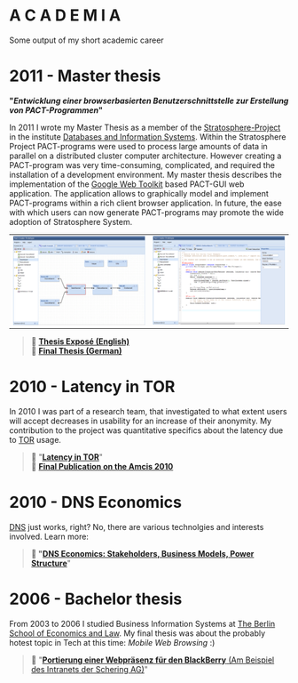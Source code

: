 # A C A D E M I A 
Some output of my short academic career


# 2011 - Master thesis
<b>"<i>Entwicklung einer browserbasierten Benutzerschnittstelle zur Erstellung von PACT-Programmen</i>"</b><br>

In 2011 I wrote my Master Thesis as a member of the <a href="http://www.stratosphere.eu" target="_blank">Stratosphere-Project</a> in the institute <a href="http://www.dbis.informatik.hu-berlin.de/" target="_blank">Databases and Information Systems</a>. Within the Stratosphere Project PACT-programs were used to process large amounts of data in parallel on a distributed cluster computer architecture. However creating a PACT-program was very time-consuming, complicated, and required the installation of a development environment. My master thesis describes the implementation of the <a href="https://code.google.com/webtoolkit/" target="_blank">Google Web Toolkit</a> based PACT-GUI web application. The application allows to graphically model and implement PACT-programs within a rich client browser application. In future, the ease with which users can now generate PACT-programs may promote the wide adoption of Stratosphere System.

<table><tr><td>
<img src="files/pact-gui-graph.png" width="450" />
</td><td>
<img src="files/pact-gui-editor.png" width="450" />
</td></tr></table>

> :paperclip: <b><a href="2012%20-%20Mathias%20Nitzsche%20-%20HU%20Master%20thesis%20-%20English%20expose.pdf">Thesis Exposé (English)</a></b><br>
> :paperclip: <b><a href="2012%20-%20Mathias%20Nitzsche%20-%20HU%20Master%20thesis.pdf">Final Thesis (German)</a></b>


# 2010 - Latency in TOR
In 2010 I was part of a research team, that investigated to what extent users will accept decreases in usability for an increase of their anonymity. My contribution to the project was quantitative specifics about the latency due to <a href="https://www.torproject.org" title="The Onion Router Project - Homepage" target="_blank">TOR</a> usage.</p>

> :paperclip: "<b><a href="https://github.com/madmaxmatze/academia/blob/main/2010%20-%20Mathias%20Nitzsche%20-%20HU%20Paper%20-%20Anonymity%20Technologies%20and%20Usability%20-%20Latency%20in%20Tor.pdf" target="_blank">Latency in TOR</a></b>"<br>
> :paperclip: <b><a href="http://aisel.aisnet.org/amcis2010/258/" target="_blank">Final Publication on the Amcis 2010</a></b>


# 2010 - DNS Economics
<a href="https://en.wikipedia.org/wiki/Domain_Name_System" target="_blank">DNS</a> just works, right?
No, there are various technolgies and interests involved. Learn more:

> <b> :paperclip: "<a href="https://github.com/madmaxmatze/academia/blob/main/2010%20-%20Mathias%20Nitzsche%20-%20HU%20Paper%20-%20DNS%20Economics%20-%20Stakeholders%20Business%20Models%20Power%20Structure.pdf" target="_blank">DNS Economics: Stakeholders, Business Models, Power Structure</a></b>"


# 2006 - Bachelor thesis
From 2003 to 2006 I studied Business Information Systems at <a href="http://www.hwr-berlin.de/en/" target="_blank">The Berlin School of Economics and Law</a>. My final thesis was about the probably hotest topic in Tech at this time: <i>Mobile Web Browsing</i> :)

> :paperclip: "<a href="https://github.com/madmaxmatze/academia/blob/main/2006%20-%20MathiasNitzsche%20-%20Diplomarbeit.pdf" target="_blank"><b>Portierung einer Webpräsenz für den BlackBerry</b> (Am Beispiel des Intranets der Schering AG)</a>"
